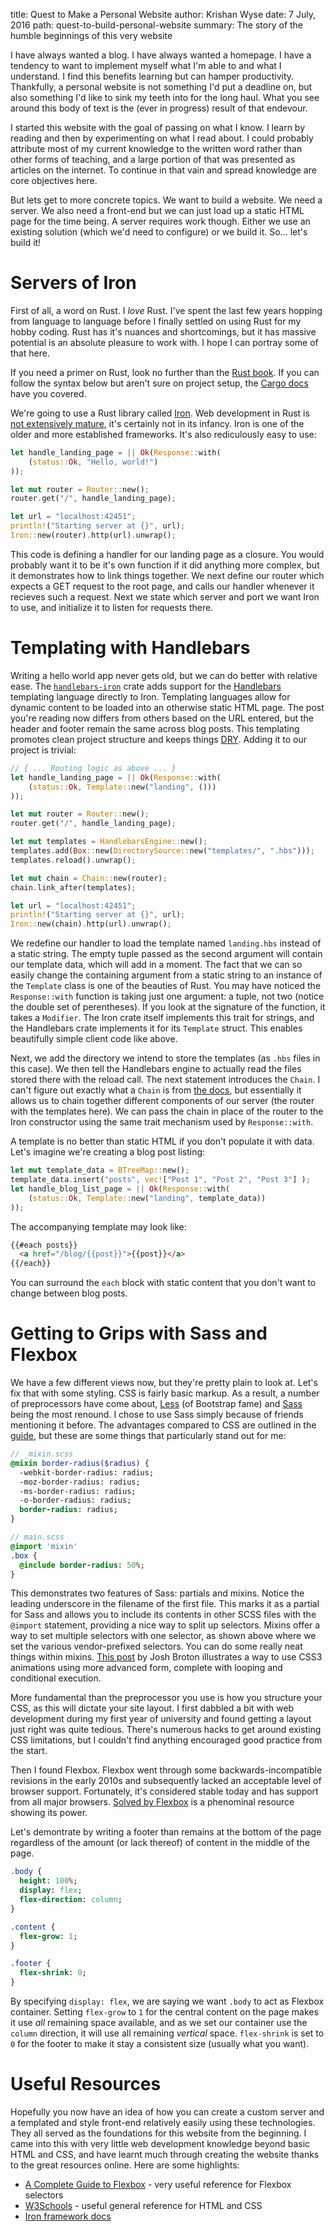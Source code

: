 title: Quest to Make a Personal Website
author: Krishan Wyse
date: 7 July, 2016
path: quest-to-build-personal-website
summary: The story of the humble beginnings of this very website

I have always wanted a blog. I have always wanted a homepage. I have a tendency to want to implement myself what I'm able to and what I understand. I find this benefits learning but can hamper productivity. Thankfully, a personal website is not something I'd put a deadline on, but also something I'd like to sink my teeth into for the long haul. What you see around this body of text is the (ever in progress) result of that endevour.

I started this website with the goal of passing on what I know. I learn by reading and then by experimenting on what I read about. I could probably attribute most of my current knowledge to the written word rather than other forms of teaching, and a large portion of that was presented as articles on the internet. To continue in that vain and spread knowledge are core objectives here.

But lets get to more concrete topics. We want to build a website. We need a server. We also need a front-end but we can just load up a static HTML page for the time being. A server requires work though. Either we use an existing solution (which we'd need to configure) or we build it. So... let's build it!

# Servers of Iron

First of all, a word on Rust. I *love* Rust. I've spent the last few years hopping from language to language before I finally settled on using Rust for my hobby coding. Rust has it's nuances and shortcomings, but it has massive potential is an absolute pleasure to work with. I hope I can portray some of that here.

If you need a primer on Rust, look no further than the [Rust book](https://doc.rust-lang.org/book/). If you can follow the syntax below but aren't sure on project setup, the [Cargo docs](http://doc.crates.io/guide.html) have you covered.

We're going to use a Rust library called [Iron](https://crates.io/crates/iron). Web development in Rust is [not extensively mature](http://www.arewewebyet.org/), it's certainly not in its infancy. Iron is one of the older and more established frameworks. It's also rediculously easy to use:

```rust
let handle_landing_page = || Ok(Response::with(
    (status::Ok, "Hello, world!")
));

let mut router = Router::new();
router.get("/", handle_landing_page);

let url = "localhost:42451";
println!("Starting server at {}", url);
Iron::new(router).http(url).unwrap();
```

This code is defining a handler for our landing page as a closure. You would probably want it to be it's own function if it did anything more complex, but it demonstrates how to link things together. We next define our router which expects a GET request to the root page, and calls our handler whenever it recieves such a request. Next we state which server and port we want Iron to use, and initialize it to listen for requests there.

# Templating with Handlebars

Writing a hello world app never gets old, but we can do better with relative ease. The [`handlebars-iron`](https://crates.io/crates/handlebars-iron) crate adds support for the [Handlebars](http://handlebarsjs.com/) templating language directly to Iron. Templating languages allow for dynamic content to be loaded into an otherwise static HTML page. The post you're reading now differs from others based on the URL entered, but the header and footer remain the same across blog posts. This templating promotes clean project structure and keeps things [DRY](https://en.wikipedia.org/wiki/Don%27t_repeat_yourself). Adding it to our project is trivial:

```rust
// { ... Routing logic as above ... }
let handle_landing_page = || Ok(Response::with(
    (status::Ok, Template::new("landing", ()))
));

let mut router = Router::new();
router.get("/", handle_landing_page);

let mut templates = HandlebarsEngine::new();
templates.add(Box::new(DirectorySource::new("templates/", ".hbs")));
templates.reload().unwrap();

let mut chain = Chain::new(router);
chain.link_after(templates);

let url = "localhost:42451";
println!("Starting server at {}", url);
Iron::new(chain).http(url).unwrap();
```

We redefine our handler to load the template named `landing.hbs` instead of a static string. The empty tuple passed as the second argument will contain our template data, which will add in a moment. The fact that we can so easily change the containing argument from a static string to an instance of the `Template` class is one of the beauties of Rust. You may have noticed the `Response::with` function is taking just one argument: a tuple, not two (notice the double set of perentheses). If you look at the signature of the function, it takes a `Modifier`. The Iron crate itself implements this trait for strings, and the Handlebars crate implements it for its `Template` struct. This enables beautifully simple client code like above. 

Next, we add the directory we intend to store the templates (as `.hbs` files in this case). We then tell the Handlebars engine to actually read the files stored there with the reload call. The next statement introduces the `Chain`. I can't figure out exactly what a `Chain` is from [the docs](http://ironframework.io/doc/iron/middleware/struct.Chain.html), but essentially it allows us to chain together different components of our server (the router with the templates here). We can pass the chain in place of the router to the Iron constructor using the same trait mechanism used by `Response::with`.

A template is no better than static HTML if you don't populate it with data. Let's imagine we're creating a blog post listing:

```rust
let mut template_data = BTreeMap::new();
template_data.insert("posts", vec!["Post 1", "Post 2", "Post 3"] );
let handle_blog_list_page = || Ok(Response::with(
    (status::Ok, Template::new("landing", template_data))
));
```

The accompanying template may look like:

```html
{{#each posts}}
  <a href="/blog/{{post}}">{{post}}</a>
{{/each}}
```

You can surround the `each` block with static content that you don't want to change between blog posts.

# Getting to Grips with Sass and Flexbox

We have a few different views now, but they're pretty plain to look at. Let's fix that with some styling. CSS is fairly basic markup. As a result, a number of preprocessors have come about, [Less](http://lesscss.org/) (of Bootstrap fame) and [Sass](http://sass-lang.com/) being the most renound. I chose to use Sass simply because of friends mentioning it before. The advantages compared to CSS are outlined in the [guide](http://sass-lang.com/guide), but these are some things that particularly stand out for me:

```sass
// _mixin.scss
@mixin border-radius($radius) {
  -webkit-border-radius: radius;
  -moz-border-radius: radius;
  -ms-border-radius: radius;
  -o-border-radius: radius;
  border-radius: radius;
}

// main.scss
@import 'mixin'
.box {
  @include border-radius: 50%;
}
```

This demonstrates two features of Sass: partials and mixins. Notice the leading underscore in the filename of the first file. This marks it as a partial for Sass and allows you to include its contents in other SCSS files with the `@import` statement, providing a nice way to split up selectors. Mixins offer a way to set multiple selectors with one selector, as shown above where we set the various vendor-prefixed selectors. You can do some really neat things within mixins. [This post](http://joshbroton.com/quick-fix-sass-mixins-for-css-keyframe-animations/) by Josh Broton illustrates a way to use CSS3 animations using more advanced form, complete with looping and conditional execution.

More fundamental than the preprocessor you use is how you structure your CSS, as this will dictate your site layout. I first dabbled a bit with web development during my first year of university and found getting a layout just right was quite tedious. There's numerous hacks to get around existing CSS limitations, but I couldn't find anything encouraged good practice from the start.

Then I found Flexbox. Flexbox went through some backwards-incompatible revisions in the early 2010s and subsequently lacked an acceptable level of browser support. Fortunately, it's considered stable today and has support from all major browsers. [Solved by Flexbox](https://philipwalton.github.io/solved-by-flexbox/) is a phenominal resource showing its power.

Let's demontrate by writing a footer than remains at the bottom of the page regardless of the amount (or lack thereof) of content in the middle of the page.

```sass
.body {
  height: 100%;
  display: flex;
  flex-direction: column;
}

.content {
  flex-grow: 1;
}

.footer {
  flex-shrink: 0;
}
```

By specifying `display: flex`, we are saying we want `.body` to act as Flexbox container. Setting `flex-grow` to `1` for the central content on the page makes it use *all* remaining space available, and as we set our container use the `column` direction, it will use all remaining *vertical* space. `flex-shrink` is set to `0` for the footer to make it stay a consistent size (usually what you want).

# Useful Resources

Hopefully you now have an idea of how you can create a custom server and a templated and style front-end relatively easily using these technologies. They all served as the foundations for this website from the beginning. I came into this with very little web development knowledge beyond basic HTML and CSS, and have learnt much through creating the website thanks to the great resources online. Here are some highlights:

* [A Complete Guide to Flexbox](https://css-tricks.com/snippets/css/a-guide-to-flexbox/) - very useful reference for Flexbox selectors
* [W3Schools](http://www.w3schools.com/) - useful general reference for HTML and CSS
* [Iron framework docs](http://ironframework.io/doc/iron/index.html)
